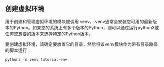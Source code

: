 ## 创建虚拟环境

用于创建和管理虚拟环境的模块被调用 venv。 venv通常会安装您可用的最新版本的Python。如果您的系统上有多个版本的Python，则可以通过运行python3或任何您想要的版本来选择特定的Python版本。

要创建虚拟环境，请确定要放置它的目录，然后将该venv模块作为带有目录路径的脚本运行：

```
python3 -m venv tutorial-env
```



